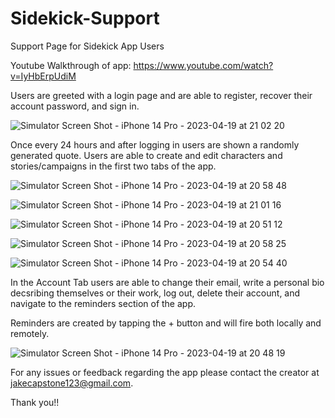 # Sidekick-Support
Support Page for Sidekick App Users

Youtube Walkthrough of app: https://www.youtube.com/watch?v=IyHbErpUdiM

Users are greeted with a login page and are able to register, recover their account password, and sign in.

![Simulator Screen Shot - iPhone 14 Pro - 2023-04-19 at 21 02 20](https://user-images.githubusercontent.com/110437842/236030171-d58bef9a-f020-4409-a3a6-d1d61e5dd9ff.png)

Once every 24 hours and after logging in users are shown a randomly generated quote.  Users are able to create and edit characters and stories/campaigns in the first two tabs of the app.

![Simulator Screen Shot - iPhone 14 Pro - 2023-04-19 at 20 58 48](https://user-images.githubusercontent.com/110437842/236030734-14aa9b74-30bc-41f5-93db-7553d5d6461e.png)

![Simulator Screen Shot - iPhone 14 Pro - 2023-04-19 at 21 01 16](https://user-images.githubusercontent.com/110437842/236030811-ed7a73f6-ecde-4de6-ba23-09606c5ec67d.png)

![Simulator Screen Shot - iPhone 14 Pro - 2023-04-19 at 20 51 12](https://user-images.githubusercontent.com/110437842/236030836-52e9639e-2a7c-4670-89f7-b3bd6289f607.png)

![Simulator Screen Shot - iPhone 14 Pro - 2023-04-19 at 20 58 25](https://user-images.githubusercontent.com/110437842/236030857-7be36797-1bad-4fd5-9e3c-369a629abb5f.png)

![Simulator Screen Shot - iPhone 14 Pro - 2023-04-19 at 20 54 40](https://user-images.githubusercontent.com/110437842/236030873-571e5e79-e22f-4170-8161-e2cc0d9b5a71.png)

In the Account Tab users are able to change their email, write a personal bio decsribing themselves or their work, log out, delete their account, and navigate to the reminders section of the app.

Reminders are created by tapping the + button and will fire both locally and remotely.

![Simulator Screen Shot - iPhone 14 Pro - 2023-04-19 at 20 48 19](https://user-images.githubusercontent.com/110437842/236031361-f8b50dc0-2617-4853-abb9-6b4533f1f137.png)


For any issues or feedback regarding the app please contact the creator at jakecapstone123@gmail.com.

Thank you!!



